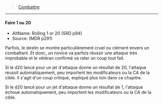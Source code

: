 ﻿> [Combattre](hd_combat.md)

---

#### Faire 1 ou 20

- AltName: Rolling 1 or 20 (SRD p94)
- Source: (MDR p291)

Parfois, le destin se montre particulièrement cruel ou clément envers un combattant. Et donc, un novice va parfois réussir une attaque très improbable et le vétéran confirmé va rater un coup tout fait.

Si le d20 lancé pour un jet d'attaque donne un résultat de 20, l'attaque réussit automatiquement, peu importent les modificateurs ou la CA de la cible. Il s'agit d'un coup critique, expliqué plus loin dans ce chapitre.

Si le d20 lancé pour un jet d'attaque donne un résultat de 1, l'attaque échoue automatiquement, peu importent les modificateurs ou la CA de la cible.


